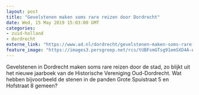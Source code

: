 ```yaml
---
layout: post
title: "Gevelstenen maken soms rare reizen door Dordrecht"
date: Wed, 15 May 2019 15:03:00 GMT
categories: 
- zuid-holland 
- dordrecht 
externe_link: "https://www.ad.nl/dordrecht/gevelstenen-maken-soms-rare-reizen-door-dordrecht~ad54a346/"
feature_image: "https://images3.persgroep.net/rcs/tUBFsmGTsg91emSXD4A-AYIEA_Q/diocontent/148334629/_fitwidth/400/?appId=21791a8992982cd8da851550a453bd7f&quality=0.7"
---
```


Gevelstenen in Dordrecht maken soms rare reizen door de stad, zo blijkt uit het nieuwe jaarboek van de Historische Vereniging Oud-Dordrecht. Wat hebben bijvoorbeeld de stenen in de panden Grote Spuistraat 5 en Hofstraat 8 gemeen?

